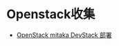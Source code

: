 Openstack收集
================

  - [OpenStack mitaka DevStack 部署](http://blog.csdn.net/u011521019/article/details/51114681)
